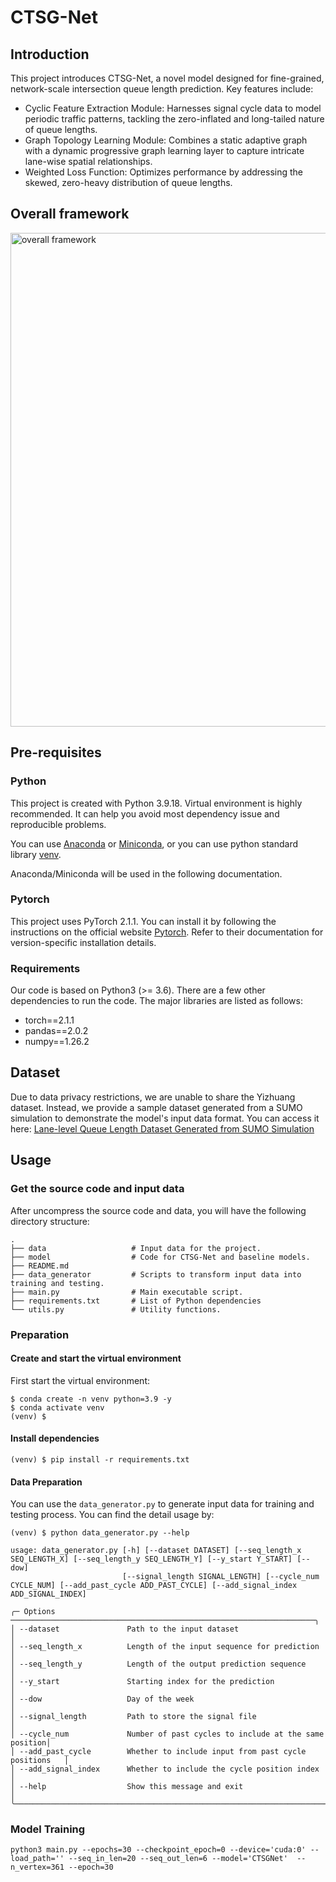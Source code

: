 # CTSG-Net
## Introduction
This project introduces CTSG-Net, a novel model designed for fine-grained, network-scale intersection queue length prediction. Key features include:
- Cyclic Feature Extraction Module: Harnesses signal cycle data to model periodic traffic patterns, tackling the zero-inflated and long-tailed nature of queue lengths.
- Graph Topology Learning Module: Combines a static adaptive graph with a dynamic progressive graph learning layer to capture intricate lane-wise spatial relationships.
- Weighted Loss Function: Optimizes performance by addressing the skewed, zero-heavy distribution of queue lengths.

## Overall framework
<img width="790" alt="overall framework" src="https://github.com/user-attachments/assets/9810013a-d44b-43e6-b48f-989867655d3a" />

## Pre-requisites
### Python

This project is created with Python 3.9.18. Virtual environment is highly recommended. It can help you avoid
most dependency issue and reproducible problems.

You can use [Anaconda](https://docs.anaconda.com/anaconda/install/index.html)
or [Miniconda](https://docs.conda.io/en/latest/miniconda.html), or you can use python
standard library [venv](https://docs.python.org/3.8/library/venv.html).

Anaconda/Miniconda will be used in the following documentation.
### Pytorch
This project uses PyTorch 2.1.1. You can install it by following the instructions on the official website [Pytorch](https://pytorch.org). Refer to their documentation for version-specific installation details.
### Requirements
Our code is based on Python3 (>= 3.6). There are a few other dependencies to run the code. The major libraries are listed as follows:

- torch==2.1.1
- pandas==2.0.2
- numpy==1.26.2

## Dataset
Due to data privacy restrictions, we are unable to share the Yizhuang dataset. Instead, we provide a sample dataset generated from a SUMO simulation to demonstrate the model's input data format. You can access it here: [Lane-level Queue Length Dataset Generated from SUMO Simulation](https://github.com/cherryh2021/Lane-level-queue-length-data-in-SUMO-simulation.git)

## Usage

### Get the source code and input data

After uncompress the source code and data, you will have the following directory structure:

```plain
.
├── data                   # Input data for the project.
├── model                  # Code for CTSG-Net and baseline models.
├── README.md
├── data_generator         # Scripts to transform input data into training and testing.
├── main.py                # Main executable script.
├── requirements.txt       # List of Python dependencies
└── utils.py               # Utility functions.
```

### Preparation

#### Create and start the virtual environment

First start the virtual environment:

```shell
$ conda create -n venv python=3.9 -y
$ conda activate venv
(venv) $
```

#### Install dependencies

```shell
(venv) $ pip install -r requirements.txt
```
#### Data Preparation

You can use the `data_generator.py` to generate input data for training and testing process. You can find the detail usage by:

```shell
(venv) $ python data_generator.py --help
                                                                                
usage: data_generator.py [-h] [--dataset DATASET] [--seq_length_x SEQ_LENGTH_X] [--seq_length_y SEQ_LENGTH_Y] [--y_start Y_START] [--dow]
                         [--signal_length SIGNAL_LENGTH] [--cycle_num CYCLE_NUM] [--add_past_cycle ADD_PAST_CYCLE] [--add_signal_index ADD_SIGNAL_INDEX]

╭─ Options ────────────────────────────────────────────────────────────────────╮
│ --dataset               Path to the input dataset                            │
│ --seq_length_x          Length of the input sequence for prediction          │
│ --seq_length_y          Length of the output prediction sequence             │
│ --y_start               Starting index for the prediction                    │
│ --dow                   Day of the week                                      │
│ --signal_length         Path to store the signal file                        │
│ --cycle_num             Number of past cycles to include at the same position│
│ --add_past_cycle        Whether to include input from past cycle positions   │
│ --add_signal_index      Whether to include the cycle position index          │
│ --help                  Show this message and exit                           │
╰──────────────────────────────────────────────────────────────────────────────╯
```

### Model Training
`python3 main.py --epochs=30 --checkpoint_epoch=0 --device='cuda:0' --load_path='' --seq_in_len=20 --seq_out_len=6 --model='CTSGNet'  --n_vertex=361 --epoch=30`
